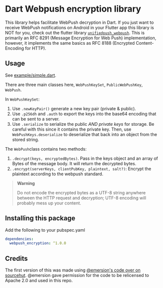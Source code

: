 # Dart Webpush encryption library

This library helps facilitate WebPush decryption in Dart. If you just want to receive WebPush notifications on Android in your Flutter app this library is NOT for you, check out the flutter library [`unifiedpush_webpush`](https://github.com/UnifiedPush/flutter-connector-webpush).
This is primarily an RFC 8291 (Message Encryption for Web Push) implementation, however, it implements the same basics as RFC 8188 (Encrypted Content-Encoding for HTTP).

## Usage

See [example/simple.dart](example/simple.dart).

There are three main classes here, `WebPushKeySet`, `PublicWebPushKey`, `WebPush`.

In `WebPushKeySet`:
1. Use `.newKeyPair()` generate a new key pair (private & public).
1. Use `.p256dh` and `.auth` to export the keys into the base64 encoding that can be sent to a server.
1. Use `.serialize` to serialize the public *AND private keys* for storage. Be careful with this since it contains the private key.
   Then, use `WebPushKeys.deserialize` to deserialize that back into an object from the stored string.

The `WebPush`class contains two methods:
1. `.decrypt(keys, encryptedBytes)`. Pass in the keys object and an array of Bytes of the message body. It will return the decrypted bytes.
2. `.encrypt(serverKeys, clientPubKey, plaintext, salt?)`: Encrypt the plaintext according to the webpush standard.

> **Warning**
>
> Do not encode the encrypted bytes as a UTF-8 string anywhere between the HTTP request and decryption; UTF-8 encoding will probably mess up your content.

## Installing this package

Add the following to your pubspec.yaml

```yaml
dependencies:
  webpush_encryption: ^1.0.0
```


## Credits

The first version of this was made using [@emersion's code over on sourcehut](https://git.sr.ht/~emersion/goguma/tree/webpush/item/lib/webpush.dart). @emersion gave permission for the code to be relicensed to Apache 2.0 and used in this repo.
